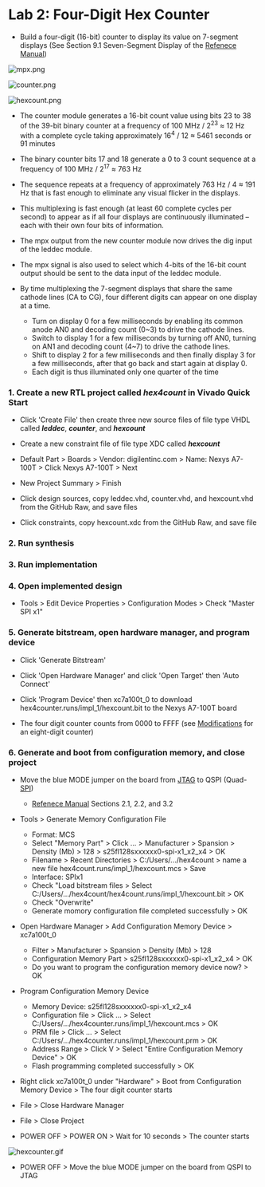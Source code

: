 # Lab 2: Four-Digit Hex Counter

* Build a four-digit (16-bit) counter to display its value on 7-segment displays (See Section 9.1 Seven-Segment Display of the [Refenece Manual](https://reference.digilentinc.com/_media/reference/programmable-logic/nexys-a7/nexys-a7_rm.pdf))

![mpx.png](https://github.com/kevinwlu/dsd/blob/master/Nexys-A7/Lab-2/mpx.png)

![counter.png](https://github.com/kevinwlu/dsd/blob/master/Nexys-A7/Lab-2/counter.png)

![hexcount.png](https://github.com/kevinwlu/dsd/blob/master/Nexys-A7/Lab-2/hexcount.png)

* The counter module generates a 16-bit count value using bits 23 to 38 of the 39-bit binary counter at a frequency of 100 MHz / 2<sup>23</sup> ≈ 12 Hz with a complete cycle taking approximately 16<sup>4</sup> / 12 ≈ 5461 seconds or 91 minutes

* The binary counter bits 17 and 18 generate a 0 to 3 count sequence at a frequency of 100 MHz / 2<sup>17</sup> ≈ 763 Hz

* The sequence repeats at a frequency of approximately 763 Hz / 4  ≈ 191 Hz that is fast enough to eliminate any visual flicker in the displays.

* This multiplexing is fast enough (at least 60 complete cycles per second) to appear as if all four displays are continuously illuminated – each with their own four bits of information.

* The mpx output from the new counter module now drives the dig input of the leddec module.

* The mpx signal is also used to select which 4-bits of the 16-bit count output should be sent to the data input of the leddec module.

* By time multiplexing the 7-segment displays that share the same cathode lines (CA to CG), four different digits can appear on one display at a time.
  * Turn on display 0 for a few milliseconds by enabling its common anode AN0 and decoding count (0~3) to drive the cathode lines.
  * Switch to display 1 for a few milliseconds by turning off AN0, turning on AN1 and decoding count (4~7) to drive the cathode lines.
  * Shift to display 2 for a few milliseconds and then finally display 3 for a few milliseconds, after that go back and start again at display 0.
  * Each digit is thus illuminated only one quarter of the time

### 1. Create a new RTL project called _hex4count_ in Vivado Quick Start

* Click 'Create File' then create three new source files of file type VHDL called **_leddec_**, **_counter_**, and **_hexcount_**

* Create a new constraint file of file type XDC called **_hexcount_**

* Default Part > Boards > Vendor: digilentinc.com > Name: Nexys A7-100T > Click Nexys A7-100T > Next

* New Project Summary > Finish

* Click design sources, copy leddec.vhd, counter.vhd, and hexcount.vhd from the GitHub Raw, and save files

* Click constraints, copy hexcount.xdc from the GitHub Raw, and save file

### 2. Run synthesis

### 3. Run implementation

### 4. Open implemented design

* Tools > Edit Device Properties > Configuration Modes > Check "Master SPI x1"

### 5. Generate bitstream, open hardware manager, and program device

* Click 'Generate Bitstream'

* Click 'Open Hardware Manager' and click 'Open Target' then 'Auto Connect'

* Click 'Program Device' then xc7a100t_0 to download hex4counter.runs/impl_1/hexcount.bit to the Nexys A7-100T board

* The four digit counter counts from 0000 to FFFF (see [Modifications](https://github.com/kevinwlu/dsd/tree/master/Nexys-A7/Lab-2/Modifications) for an eight-digit counter)

### 6. Generate and boot from configuration memory, and close project

* Move the blue MODE jumper on the board from [JTAG](https://en.wikipedia.org/wiki/JTAG) to QSPI (Quad-[SPI](https://en.wikipedia.org/wiki/Serial_Peripheral_Interface))
  * [Refenece Manual](https://reference.digilentinc.com/_media/reference/programmable-logic/nexys-a7/nexys-a7_rm.pdf) Sections 2.1, 2.2, and 3.2
* Tools > Generate Memory Configuration File
  * Format: MCS
  * Select "Memory Part" > Click ... > Manufacturer > Spansion > Density (Mb) > 128 > s25fl128sxxxxxx0-spi-x1_x2_x4 > OK
  * Filename > Recent Directories > C:/Users/.../hex4count > name a new file hex4count.runs/impl_1/hexcount.mcs > Save
  * Interface: SPIx1
  * Check "Load bitstream files > Select C:/Users/.../hex4count/hex4count.runs/impl_1/hexcount.bit > OK
  * Check "Overwrite"
  * Generate momory configuration file completed successfully > OK

* Open Hardware Manager > Add Configuration Memory Device > xc7a100t_0
  * Filter > Manufacturer > Spansion > Density (Mb) > 128
  * Configuration Memory Part > s25fl128sxxxxxx0-spi-x1_x2_x4 > OK
  * Do you want to program the configuration memory device now? > OK

* Program Configuration Memory Device
  * Memory Device: s25fl128sxxxxxx0-spi-x1_x2_x4
  * Configuration file > Click ... > Select C:/Users/.../hex4counter.runs/impl_1/hexcount.mcs > OK
  * PRM file > Click ... > Select C:/Users/.../hex4counter.runs/impl_1/hexcount.prm > OK
  * Address Range > Click V > Select "Entire Configuration Memory Device" > OK
  * Flash programming completed successfully > OK

* Right click xc7a100t_0 under "Hardware" > Boot from Configuration Memory Device > The four digit counter starts

* File > Close Hardware Manager 

* File > Close Project 

* POWER OFF > POWER ON > Wait for 10 seconds > The counter starts

![hexcounter.gif](https://github.com/kevinwlu/dsd/blob/master/Nexys-A7/Lab-2/hexcounter.gif)

* POWER OFF > Move the blue MODE jumper on the board from QSPI to JTAG
